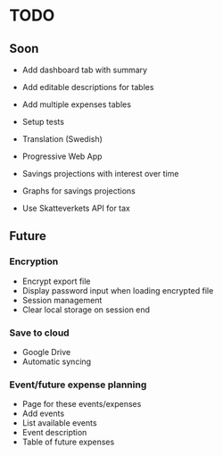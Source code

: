 # TODO

## Soon

- Add dashboard tab with summary 

- Add editable descriptions for tables

- Add multiple expenses tables

- Setup tests

- Translation (Swedish)

- Progressive Web App

- Savings projections with interest over time
- Graphs for savings projections 

- Use Skatteverkets API for tax


## Future

### Encryption
- Encrypt export file
- Display password input when loading encrypted file
- Session management
- Clear local storage on session end

### Save to cloud
- Google Drive
- Automatic syncing

### Event/future expense planning
- Page for these events/expenses
- Add events
- List available events
- Event description
- Table of future expenses

